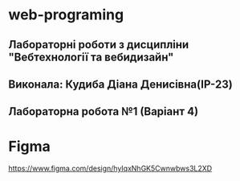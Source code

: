 # web-programing
## Лабораторні роботи з дисципліни "Вебтехнології та вебидизайн"

## Виконала: Кудиба Діана Денисівна(ІР-23)
## Лабораторна робота №1 (Варіант 4)

# Figma 
https://www.figma.com/design/hyIqxNhGK5Cwnwbws3L2XD
